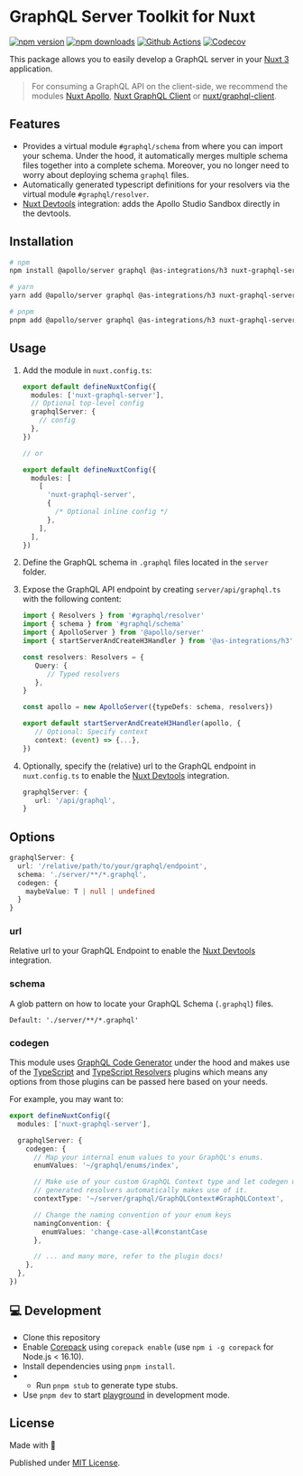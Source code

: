 # GraphQL Server Toolkit for Nuxt

[![npm version][npm-version-src]][npm-version-href]
[![npm downloads][npm-downloads-src]][npm-downloads-href]
[![Github Actions][github-actions-src]][github-actions-href]
[![Codecov][codecov-src]][codecov-href]

This package allows you to easily develop a GraphQL server in your [Nuxt 3](v3.nuxtjs.org) application.

> For consuming a GraphQL API on the client-side, we recommend the modules [Nuxt Apollo](https://apollo.nuxtjs.org/), [Nuxt GraphQL Client](https://nuxt-graphql-client.web.app/) or [nuxt/graphql-client](https://nuxt-graphql-request.vercel.app/).

## Features

- Provides a virtual module `#graphql/schema` from where you can import your schema. Under the hood, it automatically merges multiple schema files together into a complete schema. Moreover, you no longer need to worry about deploying schema `graphql` files.
- Automatically generated typescript definitions for your resolvers via the virtual module `#graphql/resolver`.
- [Nuxt Devtools](https://devtools.nuxtjs.org) integration: adds the Apollo Studio Sandbox directly in the devtools.

## Installation

```sh
# npm
npm install @apollo/server graphql @as-integrations/h3 nuxt-graphql-server

# yarn
yarn add @apollo/server graphql @as-integrations/h3 nuxt-graphql-server

# pnpm
pnpm add @apollo/server graphql @as-integrations/h3 nuxt-graphql-server
```

## Usage

1. Add the module in `nuxt.config.ts`:

   ```ts
   export default defineNuxtConfig({
     modules: ['nuxt-graphql-server'],
     // Optional top-level config
     graphqlServer: {
       // config
     },
   })

   // or

   export default defineNuxtConfig({
     modules: [
       [
         'nuxt-graphql-server',
         {
           /* Optional inline config */
         },
       ],
     ],
   })
   ```

2. Define the GraphQL schema in `.graphql` files located in the `server` folder.
3. Expose the GraphQL API endpoint by creating `server/api/graphql.ts` with the following content:

   ```ts
   import { Resolvers } from '#graphql/resolver'
   import { schema } from '#graphql/schema'
   import { ApolloServer } from '@apollo/server'
   import { startServerAndCreateH3Handler } from '@as-integrations/h3'

   const resolvers: Resolvers = {
      Query: {
         // Typed resolvers
      },
   }

   const apollo = new ApolloServer({typeDefs: schema, resolvers})

   export default startServerAndCreateH3Handler(apollo, {
      // Optional: Specify context
      context: (event) => {...},
   })
   ```

4. Optionally, specify the (relative) url to the GraphQL endpoint in `nuxt.config.ts` to enable the [Nuxt Devtools](https://devtools.nuxtjs.org) integration.

   ```ts
   graphqlServer: {
      url: '/api/graphql',
   }
   ```

## Options

```ts
graphqlServer: {
  url: '/relative/path/to/your/graphql/endpoint',
  schema: './server/**/*.graphql',
  codegen: {
    maybeValue: T | null | undefined
  }
}
```

### url

Relative url to your GraphQL Endpoint to enable the [Nuxt Devtools](https://devtools.nuxtjs.org) integration.

### schema

A glob pattern on how to locate your GraphQL Schema (`.graphql`) files.

`Default: './server/**/*.graphql'`

### codegen

This module uses [GraphQL Code Generator](https://the-guild.dev/graphql/codegen) under the hood and makes use of the [TypeScript](https://the-guild.dev/graphql/codegen/plugins/typescript/typescript) and [TypeScript Resolvers](https://the-guild.dev/graphql/codegen/plugins/typescript/typescript-resolvers) plugins which means any options from those plugins can be passed here based on your needs.

For example, you may want to:

```ts
export defineNuxtConfig({
  modules: ['nuxt-graphql-server'],

  graphqlServer: {
    codegen: {
      // Map your internal enum values to your GraphQL's enums.
      enumValues: '~/graphql/enums/index',

      // Make use of your custom GraphQL Context type and let codegen use it so that the
      // generated resolvers automatically makes use of it.
      contextType: '~/server/graphql/GraphQLContext#GraphQLContext',

      // Change the naming convention of your enum keys
      namingConvention: {
        enumValues: 'change-case-all#constantCase
      },

      // ... and many more, refer to the plugin docs!
    },
  },
})
```

## 💻 Development

- Clone this repository
- Enable [Corepack](https://github.com/nodejs/corepack) using `corepack enable` (use `npm i -g corepack` for Node.js < 16.10).
- Install dependencies using `pnpm install`.
- - Run `pnpm stub` to generate type stubs.
- Use `pnpm dev` to start [playground](./playground) in development mode.

## License

Made with 💛

Published under [MIT License](./LICENSE).

<!-- Badges -->

[npm-version-src]: https://img.shields.io/npm/v/nuxt-graphql-server?style=flat-square
[npm-version-href]: https://www.npmjs.com/package/nuxt-graphql-server
[npm-downloads-src]: https://img.shields.io/npm/dm/nuxt-graphql-server?style=flat-square
[npm-downloads-href]: https://npmjs.com/package/nuxt-graphql-server
[github-actions-src]: https://img.shields.io/github/workflow/status/tobiasdiez/nuxt-graphql-server/ci/main?style=flat-square
[github-actions-href]: https://github.com/tobiasdiez/nuxt-graphql-server/actions?query=workflow%3Aci
[codecov-src]: https://img.shields.io/codecov/c/gh/tobiasdiez/nuxt-graphql-server/main?style=flat-square
[codecov-href]: https://codecov.io/gh/tobiasdiez/nuxt-graphql-server
